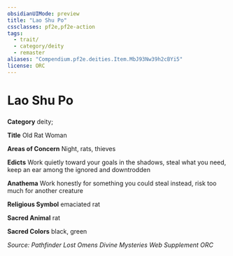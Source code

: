 ```yaml
---
obsidianUIMode: preview
title: "Lao Shu Po"
cssclasses: pf2e,pf2e-action
tags:
  - trait/
  - category/deity
  - remaster
aliases: "Compendium.pf2e.deities.Item.MbJ93Nw39h2cBYi5"
license: ORC
---
```

# Lao Shu Po

### 

**Category** deity; 




**Title** Old Rat Woman

**Areas of Concern** Night, rats, thieves

**Edicts** Work quietly toward your goals in the shadows, steal what you need, keep an ear among the ignored and downtrodden

**Anathema** Work honestly for something you could steal instead, risk too much for another creature

**Religious Symbol** emaciated rat

**Sacred Animal** rat

**Sacred Colors** black, green

*Source: Pathfinder Lost Omens Divine Mysteries Web Supplement*
*ORC*